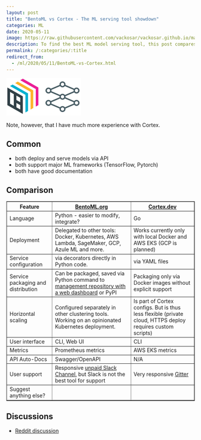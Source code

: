 ```yaml
---
layout: post
title: "BentoML vs Cortex - The ML serving tool showdown"
categories: ML
date: 2020-05-11
image: https://raw.githubusercontent.com/vackosar/vackosar.github.io/master/images/bentoml-cortex-logos.webp
description: To find the best ML model serving tool, this post compares major open-source platforms BentoML and Cortex.
permalink: /:categories/:title
redirect_from:
  - /ml/2020/05/11/BentoML-vs-Cortex.html
---
```



<p><img src="https://raw.githubusercontent.com/vackosar/vackosar.github.io/master/images/bentoml-cortex-logos.webp" alt="BentoML and Cortex logo" style="width: 200px"/></p>

Note, however, that I have much more experience with Cortex.

## Common
- both deploy and serve models via API
- both support major ML frameworks (TensorFlow, Pytorch)
- both have good documentation

## Comparison
<table border="1" class="dataframe">
<thead>
    <tr>
        <th scope="col">
            Feature
        </th>
        <th scope="col">
            <a href="https://www.bentoml.org">BentoML.org</a> 
        </th>
        <th scope="col">
            <a href="https://www.cortex.dev/">Cortex.dev</a> 
        </th>
    </tr>
</thead>
<tbody>
    <tr>
        <td>Language</td>
        <td>Python - easier to modify, integrate?</td>
        <td>Go</td>
    </tr>
    <tr>
        <td>Deployment</td>
        <td>Delegated to other tools: Docker, Kubernetes, AWS Lambda, SageMaker, GCP, Azule ML and more.</td>
        <td>Works currently only with local Docker and AWS EKS (GCP is planned)</td>
    </tr>
    <tr>
        <td>Service configuration</td>
        <td>via decorators directly in Python code.</td>
        <td>via YAML files</td>
    </tr>
    <tr>
        <td>Service packaging and distribution</td>
        <td>Can be packaged, saved via Python command to <a href="https://docs.bentoml.org/en/latest/concepts.html#customizing-model-repository">management repository with a web dashboard</a> or PyPI</td>
        <td>Packaging only via Docker images without explicit support</td>
    </tr>
    <tr>
        <td>Horizontal scaling</td>
        <td>Configured separately in other clustering tools. Working on an opinionated Kubernetes deployment.</td>
        <td>Is part of Cortex configs. But is thus less flexible (private cloud, HTTPS deploy requires custom scripts)</td>
    </tr>
    <tr>
        <td>User interface</td>
        <td>CLI, Web UI</td>
        <td>CLI</td>
    </tr>
    <tr>
        <td>Metrics</td>
        <td>Prometheus metrics</td>
        <td>AWS EKS metrics</td>
    </tr>
    <tr>
        <td>API Auto-Docs</td>
        <td>Swagger/OpenAPI</td>
        <td>N/A</td>
    </tr>
    <tr>
        <td>User support</td>
        <td>Responsive <a href="https://join.slack.com/t/bentoml/shared_invite/enQtNjcyMTY3MjE4NTgzLTU3ZDc1MWM5MzQxMWQxMzJiNTc1MTJmMzYzMTYwMjQ0OGEwNDFmZDkzYWQxNzgxYWNhNjAxZjk4MzI4OGY1Yjg">unpaid Slack Channel</a>, but Slack is not the best tool for support</td>
        <td>Very responsive <a href="https://gitter.im/cortexlabs/cortex">Gitter</a></td>
    </tr>
    <tr>
        <td>Suggest anything else?</td>
        <td></td>
        <td></td>
    </tr>
</tbody>
</table>

## Discussions
- <a href="https://www.reddit.com/r/MachineLearning/comments/ghikdz/d_is_this_fair_bentoml_vs_cortex_comparison/">Reddit discussion</a>